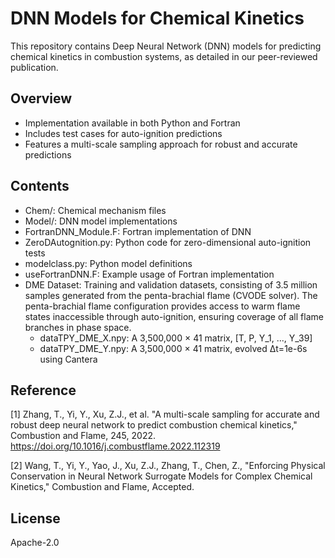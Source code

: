 # DNN Models for Chemical Kinetics
This repository contains Deep Neural Network (DNN) models for predicting chemical kinetics in combustion systems, as detailed in our peer-reviewed publication.

## Overview
- Implementation available in both Python and Fortran
- Includes test cases for auto-ignition predictions
- Features a multi-scale sampling approach for robust and accurate predictions
## Contents
- Chem/: Chemical mechanism files
- Model/: DNN model implementations
- FortranDNN_Module.F: Fortran implementation of DNN
- ZeroDAutognition.py: Python code for zero-dimensional auto-ignition tests
- modelclass.py: Python model definitions
- useFortranDNN.F: Example usage of Fortran implementation
- DME Dataset: Training and validation datasets, consisting of 3.5 million samples generated from the penta-brachial flame (CVODE solver). The penta-brachial flame configuration provides access to warm flame states inaccessible through auto-ignition, ensuring coverage of all flame branches in phase space.
  - dataTPY_DME_X.npy: A 3,500,000 × 41 matrix, [T, P, Y_1, ..., Y_39]
  - dataTPY_DME_Y.npy: A 3,500,000 × 41 matrix, evolved Δt=1e-6s using Cantera

## Reference
[1] Zhang, T., Yi, Y., Xu, Z.J., et al. "A multi-scale sampling for accurate and robust deep neural network to predict combustion chemical kinetics," Combustion and Flame, 245, 2022.
https://doi.org/10.1016/j.combustflame.2022.112319

[2] Wang, T., Yi, Y., Yao, J., Xu, Z.J., Zhang, T., Chen, Z., "Enforcing Physical Conservation in Neural Network Surrogate Models for Complex Chemical Kinetics," Combustion and Flame, Accepted.

## License
Apache-2.0
